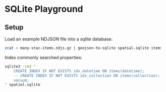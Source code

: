 # SQLite Playground

## Setup

Load an example NDJSON file into a sqlite database:

```sh
zcat < many-stac-items.ndjs.gz | geojson-to-sqlite spatial.sqlite items - --nl --pk=id --spatialite --spatial-index --alter
```

Index commonly searched properties:

```sh
sqlite3 -cmd "
    CREATE INDEX IF NOT EXISTS idx_datetime ON items(datetime); 
    -- CREATE INDEX IF NOT EXISTS idx_collection ON items(collection); 
    vacuum;
" spatial.sqlite
```
